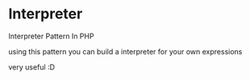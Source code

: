 # Interpreter
Interpreter Pattern In PHP

using this pattern you can build a interpreter for your own expressions

very useful :D
